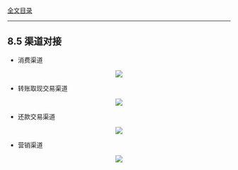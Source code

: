 [全文目录](https://aistudio.baidu.com/projectdetail/8623759)

---

## 8.5 渠道对接

* 消费渠道

<p align="center">
<img src="https://tjt.obs.cn-southwest-2.myhuaweicloud.com/ds/Z/8.5.1.0-000.png">
</p>

* 转账取现交易渠道

<p align="center">
<img src="https://tjt.obs.cn-southwest-2.myhuaweicloud.com/ds/Z/8.5.1.0-001.png">
</p>


* 还款交易渠道

<p align="center">
<img src="https://tjt.obs.cn-southwest-2.myhuaweicloud.com/ds/Z/8.5.1.0-002.png">
</p>


* 营销渠道

<p align="center">
<img src="https://tjt.obs.cn-southwest-2.myhuaweicloud.com/ds/Z/8.5.1.0-003.png">
</p>
